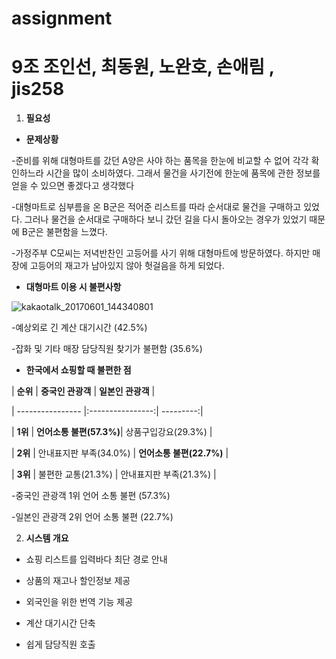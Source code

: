 # assignment
# 9조 조인선, 최동원, 노완호, 손애림  ,   jis258

 


 

1. **필요성**

* **문제상황**

-준비를 위해 대형마트를 갔던 A양은 사야 하는 품목을 한눈에 비교할 수 없어 각각 확인하느라 시간을 많이 소비하였다. 그래서 물건을 사기전에 한눈에 품목에 관한 정보를 얻을 수 있으면 좋겠다고 생각했다

-대형마트로 심부름을 온 B군은 적어준 리스트를 따라 순서대로 물건을 구매하고 있었다. 그러나 물건을 순서대로 구매하다 보니 갔던 길을 다시 돌아오는 경우가 있었기 때문에 B군은 불편함을 느꼈다.

-가정주부 C모씨는 저녁반찬인 고등어를 사기 위해 대형마트에 방문하였다. 하지만 매장에 고등어의 재고가 남아있지 않아 헛걸음을 하게 되었다.

* **대형마트 이용 시 불편사항**

![kakaotalk_20170601_144340801](https://cloud.githubusercontent.com/assets/28799294/26666088/e79c42fe-46d8-11e7-83b8-93f209aa7444.png)

-예상외로 긴 계산 대기시간 (42.5%)

-잡화 및 기타 매장 담당직원 찾기가 불편함 (35.6%)






* **한국에서 쇼핑할 때 불편한 점**


| **순위** | **중국인 관광객** | **일본인 관광객** |

| ---------------- |:----------------:| ---------:|

| **1위** | **언어소통 불편(57.3%)**| 상품구입강요(29.3%) |

| **2위** | 안내표지판 부족(34.0%) | **언어소통 불편(22.7%)** |

| **3위** | 불편한 교통(21.3%) | 안내표지판 부족(21.3%) |

-중국인 관광객 1위 언어 소통 불편 (57.3%)

-일본인 관광객 2위 언어 소통 불편 (22.7%)

 

 

 

 

 

2. **시스템 개요**

* 쇼핑 리스트를 입력바다 최단 경로 안내

* 상품의 재고나 할인정보 제공

* 외국인을 위한 번역 기능 제공

* 계산 대기시간 단축

* 쉽게 담당직원 호출
